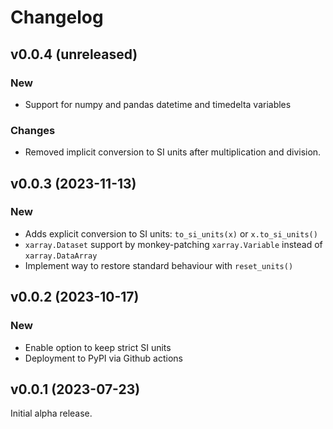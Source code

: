 Changelog
=========

v0.0.4 (unreleased)
-------------------

### New

- Support for numpy and pandas datetime and timedelta variables

### Changes

- Removed implicit conversion to SI units after multiplication
  and division.


v0.0.3 (2023-11-13)
-------------------

### New

- Adds explicit conversion to SI units: `to_si_units(x)` or `x.to_si_units()`
- `xarray.Dataset` support by monkey-patching `xarray.Variable`
  instead of `xarray.DataArray`
- Implement way to restore standard behaviour with `reset_units()`


v0.0.2 (2023-10-17)
-------------------

### New

- Enable option to keep strict SI units
- Deployment to PyPI via Github actions


v0.0.1 (2023-07-23)
-------------------

Initial alpha release.
